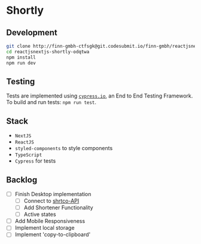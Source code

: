# Shortly

## Development

```bash
git clone http://finn-gmbh-ctfsgk@git.codesubmit.io/finn-gmbh/reactjsnextjs-shortly-odqtwa
cd reactjsnextjs-shortly-odqtwa
npm install
npm run dev
```

## Testing

Tests are implemented using [`cypress.io`](https://www.cypress.io/), an End to End Testing Framework. To build and run tests: `npm run test`.

## Stack

- `NextJS`
- `ReactJS`
- `styled-components` to style components
- `TypeScript`
- `Cypress` for tests

## Backlog

- [ ] Finish Desktop implementation
  - [ ] Connect to [shrtco-API](https://shrtco.de/docs/)
  - [ ] Add Shortener Functionality
  - [ ] Active states
- [ ] Add Mobile Responsiveness
- [ ] Implement local storage
- [ ] Implement 'copy-to-clipboard'
